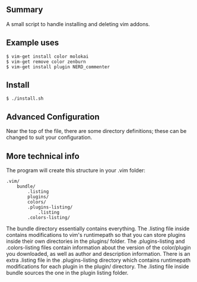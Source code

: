 Summary
---------------
A small script to handle installing and deleting vim addons.

Example uses
---------------
    $ vim-get install color molokai
    $ vim-get remove color zenburn
    $ vim-get install plugin NERD_commenter

Install
----------
    $ ./install.sh

Advanced Configuration
-----------------------
Near the top of the file, there are some directory definitions; these
can be changed to suit your configuration.

More technical info
----------------------
The program will create this structure in your .vim folder:

    .vim/
    	bundle/
    		.listing
    		plugins/
    		colors/
    		.plugins-listing/
    			.listing
    		.colors-listing/
	
The bundle directory essentially contains everything. The .listing file inside contains
modifications to vim's runtimepath so that you can store plugins inside their own directories 
in the plugins/ folder. The .plugins-listing and .colors-listing files contain information about 
the version of the color/plugin you downloaded, as well as author and description information. There 
is an extra .listing file in the .plugins-listing directory which contains runtimepath modifications for each plugin in the plugin/ directory. The .listing file inside bundle sources the one in the plugin listing folder.




